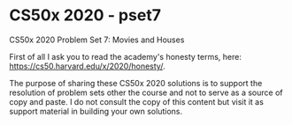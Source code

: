# CS50x 2020 - pset7
 CS50x 2020 Problem Set 7: Movies and Houses

First of all I ask you to read the academy's honesty terms, here: https://cs50.harvard.edu/x/2020/honesty/.

The purpose of sharing these CS50x 2020 solutions is to support the resolution of problem sets other the course and not to serve as a source of copy and paste.
I do not consult the copy of this content but visit it as support material in building your own solutions.
